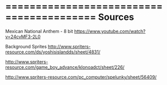 =========================================
                 Sources
=========================================

Mexican National Anthem - 8 bit
https://www.youtube.com/watch?v=24cvMF3-2L0

Background Sprites
http://www.spriters-resource.com/ds/yoshisislandds/sheet/4831/

http://www.spriters-resource.com/game_boy_advance/klonoadct/sheet/226/

http://www.spriters-resource.com/pc_computer/spelunky/sheet/56409/

